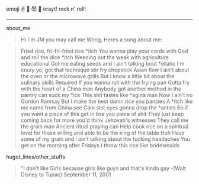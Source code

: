 emoji :v: :metal: :smiling_imp: :metal: orayt! rock n' roll!
***
about_me

> Hi I'm JM you may call me Wong, Heres a song about me:

>Fried rice, fri-fri-fried rice *itch
>You wanna play your cards with God and roll the dice *itch
>Weeding out the weak with agriculture educational
>Got me eating seeds and I ain't talking bout *ellatio
>I'm crazy yo, got that technique stir fry chopstick Asian flow
>I ain't about the oven or the microwave grills
>But I know a little bit about the culinary skills
>Required
>If you wanna roll with the frying pan
>Gotta fry with the heart of a China man
>Anybody got another method in the pantry can suck my *ick
>This shit tastes like *agina man
>Now I ain't no Gordon Ramsay
>But I make the best damn rice you pansies
>A *itch like me came from China see
>Coin slot eyes gonna drop the *anties
>So if you want a piece of this get in line you piece of shit
>They just keep coming back for more you'd think Jehovah's witnesses
>They call me the grain man
>Ancient ritual praying can
>Help cook rice on a spiritual level for those willing and able to be the king of the table
>Huh
>Have some of my grain and i ain't talking about the fucking headaches
>You get on the morning after Fridays
>I throw this rice like bridesmaids


hugot_lines/other_stuffs

>"I don't like Girls because girls like guys and that's kinda gay -(Walt Disney to Tupac) September 11, 2001

